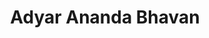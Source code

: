 ---
title: "Adyar Ananda Bhavan"
url: /chennai/adyar-ananda-bhavan-arcot-road/
shop: confectionery
---